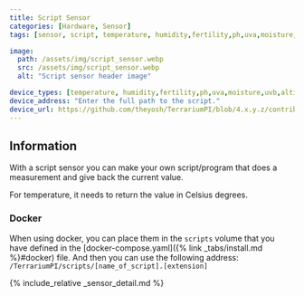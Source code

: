 ```yaml
---
title: Script Sensor
categories: [Hardware, Sensor]
tags: [sensor, script, temperature, humidity,fertility,ph,uva,moisture,uvb,altitude,co2,distance,uvi,pressure,light]

image:
  path: /assets/img/script_sensor.webp
  src: /assets/img/script_sensor.webp
  alt: "Script sensor header image"

device_types: [temperature, humidity,fertility,ph,uva,moisture,uvb,altitude,co2,distance,uvi,pressure,light]
device_address: "Enter the full path to the script."
device_url: https://github.com/theyosh/TerrariumPI/blob/4.x.y.z/contrib/script_sensor.py
---
```


## Information

With a script sensor you can make your own script/program that does a measurement and give back the current value.

For temperature, it needs to return the value in Celsius degrees.

### Docker

When using docker, you can place them in the `scripts` volume that you have defined in the [docker-compose.yaml]({% link _tabs/install.md %}#docker) file. And then you can use the following address: `/TerrariumPI/scripts/[name_of_script].[extension]`

{% include_relative _sensor_detail.md %}
